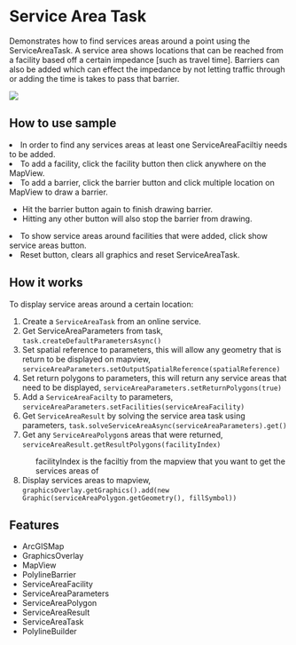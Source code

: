 <h1>Service Area Task</h1>

<p>Demonstrates how to find services areas around a point using the ServiceAreaTask. A service area shows locations that can be reached from a facility based off a certain impedance [such as travel time]. Barriers can also be added which can effect the impedance by not letting traffic through or adding the time is takes to pass that barrier.</p>

<p><img src="ServiceAreaTask.gif"/></p>

<h2>How to use sample</h2>
<li>In order to find any services areas at least one ServiceAreaFaciltiy needs to be added.</li>
<li>To add a facility, click the facility button then click anywhere on the MapView.</li>
<li>To add a barrier, click the barrier button and click multiple location on MapView to draw a barrier.</li>
<ul><li>Hit the barrier button again to finish drawing barrier.</li>
<li>Hitting any other button will also stop the barrier from drawing.</li></ul>
<li>To show service areas around facilities that were added, click show service areas button.</li>
<li>Reset button, clears all graphics and reset ServiceAreaTask.</li>

<h2>How it works</h2>

<p>To display service areas around a certain location:</p>

<ol>
<li>Create a <code>ServiceAreaTask</code> from an online service.</li>
<li>Get ServiceAreaParameters from task, <code>task.createDefaultParametersAsync()</code></li>
<li>Set spatial reference to parameters, this will allow any geometry that is return to be displayed on mapview, <code>serviceAreaParameters.setOutputSpatialReference(spatialReference)</code></li>
<li>Set return polygons to parameters, this will return any service areas that need to be displayed, <code>serviceAreaParameters.setReturnPolygons(true)</code></li>
<li>Add a <code>ServiceAreaFacilty</code> to parameters, <code>serviceAreaParameters.setFacilities(serviceAreaFacility)</code></li>
<li>Get <code>ServiceAreaResult</code> by solving the service area task using parameters, <code>task.solveServiceAreaAsync(serviceAreaParameters).get()</code></li>
<li>Get any <code>ServiceAreaPolygon</code>s areas that were returned, <code>serviceAreaResult.getResultPolygons(facilityIndex)</code></li>
<ul>facilityIndex is the faciltiy from the mapview that you want to get the services areas of</ul>
<li>Display services areas to mapview, <code>graphicsOverlay.getGraphics().add(new Graphic(serviceAreaPolygon.getGeometry(), fillSymbol))</code></li>
</ol>

<h2>Features</h2>

<ul>
    <li>ArcGISMap</li>
    <li>GraphicsOverlay</li>
    <li>MapView</li>
    <li>PolylineBarrier</li>
    <li>ServiceAreaFacility</li>
    <li>ServiceAreaParameters</li>
    <li>ServiceAreaPolygon</li>
    <li>ServiceAreaResult</li>
    <li>ServiceAreaTask</li>
    <li>PolylineBuilder</li>
</ul>

